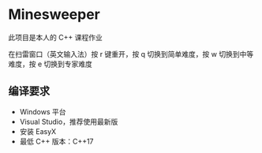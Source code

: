 # Minesweeper

此项目是本人的 C++ 课程作业

 
  在扫雷窗口（英文输入法）按 r 键重开，按 q 切换到简单难度，按 w 切换到中等难度，按 e 切换到专家难度


## 编译要求

- Windows 平台
- Visual Studio，推荐使用最新版
- 安装 EasyX
- 最低 C++ 版本：C++17

